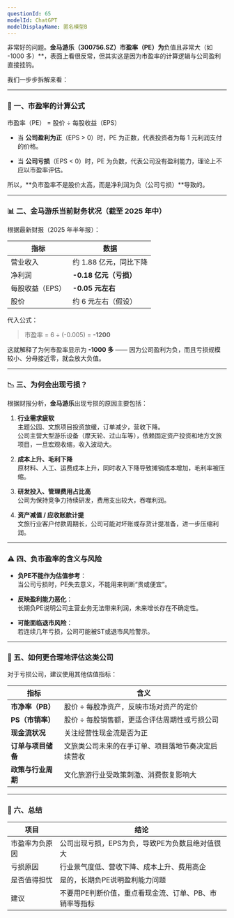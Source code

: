```yaml
---
questionId: 65
modelId: ChatGPT
modelDisplayName: 匿名模型B
---
```

非常好的问题。**金马游乐（300756.SZ）市盈率（PE）为**负值且非常大（如 -1000 多）**，表面上看很反常，但其实这是因为市盈率的计算逻辑与公司盈利直接挂钩。

我们一步步拆解来看：

---

### 🧮 一、市盈率的计算公式

市盈率（PE） = 股价 ÷ 每股收益（EPS）

- 当 **公司盈利为正**（EPS > 0）时，PE 为正数，代表投资者为每 1 元利润支付的价格。
    
- 当 **公司亏损**（EPS < 0）时，PE 为负数，代表公司没有盈利能力，理论上不应以市盈率评估。
    

所以，**负市盈率不是股价太高，而是净利润为负（公司亏损）**导致的。

---

### 📊 二、金马游乐当前财务状况（截至 2025 年中）

根据最新财报（2025 年半年报）：

|指标|数据|
|---|---|
|营业收入|约 1.88 亿元，同比下降|
|净利润|**-0.18 亿元（亏损）**|
|每股收益（EPS）|**-0.05 元左右**|
|股价|约 6 元左右（假设）|

代入公式：

> 市盈率 = 6 ÷ (-0.005) = **-1200**

这就解释了为何市盈率显示为 **-1000 多** —— 因为公司盈利为负，而且亏损规模较小、分母接近零，就会放大负值。

---

### 📉 三、为何会出现亏损？

根据财报分析，**金马游乐**出现亏损的原因主要包括：

1. **行业需求疲软**  
    主题公园、文旅项目投资放缓，订单减少，营收下降。  
    公司主营大型游乐设备（摩天轮、过山车等），依赖固定资产投资和地方文旅项目，一旦宏观收缩，收入波动大。
    
2. **成本上升、毛利下降**  
    原材料、人工、运费成本上升，同时收入下降导致摊销成本增加，毛利率被压缩。
    
3. **研发投入、管理费用占比高**  
    公司为保持竞争力持续研发，费用支出较大，吞噬利润。
    
4. **资产减值 / 应收账款计提**  
    文旅行业客户付款周期长，公司可能对坏账或存货计提准备，进一步压缩利润。
    

---

### ⚠️ 四、负市盈率的含义与风险

- **负PE不能作为估值参考**：  
    当公司亏损时，PE失去意义，不能用来判断“贵或便宜”。
    
- **反映盈利能力恶化**：  
    长期负PE说明公司主营业务无法带来利润，未来增长存在不确定性。
    
- **可能面临退市风险**：  
    若连续几年亏损，公司可能被ST或退市风险警示。
    

---

### 🧭 五、如何更合理地评估这类公司

对于亏损公司，建议使用其他估值指标：

|指标|含义|
|---|---|
|**市净率（PB）**|股价 ÷ 每股净资产，反映市场对资产的定价|
|**PS（市销率）**|股价 ÷ 每股销售额，更适合评估周期性或亏损公司|
|**现金流状况**|关注经营性现金流是否为正|
|**订单与项目储备**|文旅类公司未来的在手订单、项目落地节奏决定后续营收|
|**政策与行业周期**|文化旅游行业受政策刺激、消费恢复影响大|

---

### 🧠 六、总结

| 项目      | 结论                            |
| ------- | ----------------------------- |
| 市盈率为负原因 | 公司出现亏损，EPS为负，导致PE为负数且绝对值很大    |
| 亏损原因    | 行业景气度低、营收下降、成本上升、费用高企         |
| 是否值得担忧  | 是的，长期负PE说明盈利能力问题              |
| 建议      | 不要用PE判断价值，重点看现金流、订单、PB、市销率等指标 |
